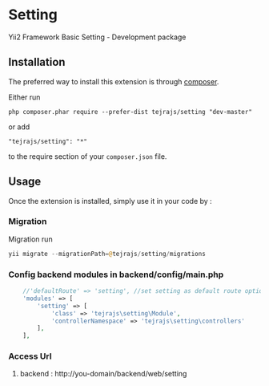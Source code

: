 Setting
=======
Yii2 Framework Basic Setting - Development package

Installation
------------

The preferred way to install this extension is through [composer](http://getcomposer.org/download/).

Either run

```
php composer.phar require --prefer-dist tejrajs/setting "dev-master"
```

or add

```
"tejrajs/setting": "*"
```

to the require section of your `composer.json` file.


Usage
-----

Once the extension is installed, simply use it in your code by  :

### Migration

Migration run

```php
yii migrate --migrationPath=@tejrajs/setting/migrations
```

### Config backend modules in backend/config/main.php

```php
    //'defaultRoute' => 'setting', //set setting as default route optional
    'modules' => [
        'setting' => [
    		'class' => 'tejrajs\setting\Module',
    		'controllerNamespace' => 'tejrajs\setting\controllers'
    	],
    ],
```

### Access Url
1. backend : http://you-domain/backend/web/setting